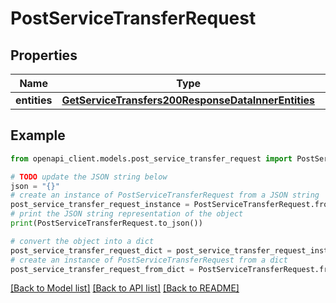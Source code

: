 # PostServiceTransferRequest


## Properties

Name | Type | Description | Notes
------------ | ------------- | ------------- | -------------
**entities** | [**GetServiceTransfers200ResponseDataInnerEntities**](GetServiceTransfers200ResponseDataInnerEntities.md) |  | 

## Example

```python
from openapi_client.models.post_service_transfer_request import PostServiceTransferRequest

# TODO update the JSON string below
json = "{}"
# create an instance of PostServiceTransferRequest from a JSON string
post_service_transfer_request_instance = PostServiceTransferRequest.from_json(json)
# print the JSON string representation of the object
print(PostServiceTransferRequest.to_json())

# convert the object into a dict
post_service_transfer_request_dict = post_service_transfer_request_instance.to_dict()
# create an instance of PostServiceTransferRequest from a dict
post_service_transfer_request_from_dict = PostServiceTransferRequest.from_dict(post_service_transfer_request_dict)
```
[[Back to Model list]](../README.md#documentation-for-models) [[Back to API list]](../README.md#documentation-for-api-endpoints) [[Back to README]](../README.md)


